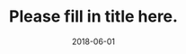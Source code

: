 ---
title: "Please fill in title here."
year: 2017 
month: "Jan"
day: 01
date: 2018-06-01
href: "The link this document points to"
lang: "en"
news-publication: "Example, 'HESA'"
---